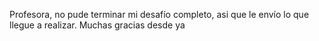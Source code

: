 Profesora, no pude terminar mi desafío completo, asi que le envío lo que llegue a realizar. Muchas gracias desde ya
